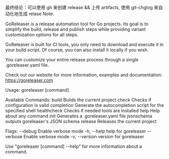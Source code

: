 最终结论：可以使用 gh 来创建 release && 上传 artifacts, 使用 git-chglog 来自动化地生成 relase Note.

GoReleaser is a release automation tool for Go projects.
Its goal is to simplify the build, release and publish steps while providing variant customization options for all steps.

GoReleaser is built for CI tools, you only need to download and execute it in your build script. Of course, you can also install it locally if you wish.

You can customize your entire release process through a single .goreleaser.yaml file.

Check out our website for more information, examples and documentation: https://goreleaser.com

Usage:
  goreleaser [command]

Available Commands:
  build             Builds the current project
  check             Checks if configuration is valid
  completion        Generate the autocompletion script for the specified shell
  healthcheck       Checks if needed tools are installed
  help              Help about any command
  init              Generates a .goreleaser.yaml file
  jsonschema        outputs goreleaser's JSON schema
  release           Releases the current project

Flags:
      --debug     Enable verbose mode
  -h, --help      help for goreleaser
      --verbose   Enable verbose mode
  -v, --version   version for goreleaser

Use "goreleaser [command] --help" for more information about a command.
